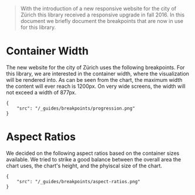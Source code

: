 > With the introduction of a new responsive website for the city of Zürich this library received a responsive upgrade in fall 2016. In this document we briefly document the breakpoints that are now in use for this library.

# Container Width

The new website for the city of Zürich uses the following breakpoints. For this library, we are interested in the container width, where the visualization will be rendered into. As can be seen from the chart, the maximum width the content will ever reach is 1200px. On very wide screens, the width will not exceed a width of 877px.

```image|plain
{
    "src": "/_guides/breakpoints/progression.png"
}
```

# Aspect Ratios

We decided on the following aspect ratios based on the container sizes available. We tried to strike a good balance between the overall area the chart uses, the chart's height, and the phyiscal size of the chart.

```image|plain
{
    "src": "/_guides/breakpoints/aspect-ratios.png"
}
```
